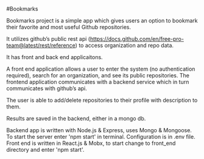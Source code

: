 #Bookmarks

Bookmarks project is a simple app which gives users an option to bookmark their favorite and most useful Github repositories.

It utilizes github’s public rest api (https://docs.github.com/en/free-pro-team@latest/rest/reference) to access organization and repo data. 

It has front and back end applicaitons.

A front end application allows a user to enter the system (no authentication required), search for an organization, and see its public repositories. The frontend application communicates with a backend service which in turn communicates with github’s api. 

The user is able to add/delete repositories to their profile with description to them. 

Results are saved in the backend, either in a mongo db.

Backend app is written with Node.js & Express, uses Mongo & Mongoose. To start the server enter 'npm start' in terminal. Configuration is in .env file.
Front end is written in React.js & Mobx, to start change to front_end directory and enter 'npm start'. 
